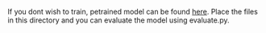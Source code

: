 If you dont wish to train, petrained model can be found [here](https://drive.google.com/drive/folders/1IngFrBcfiY45RAI92vD863mGQZwxb9ML?usp=sharing).
Place the files in this directory and you can evaluate the model using evaluate.py.
